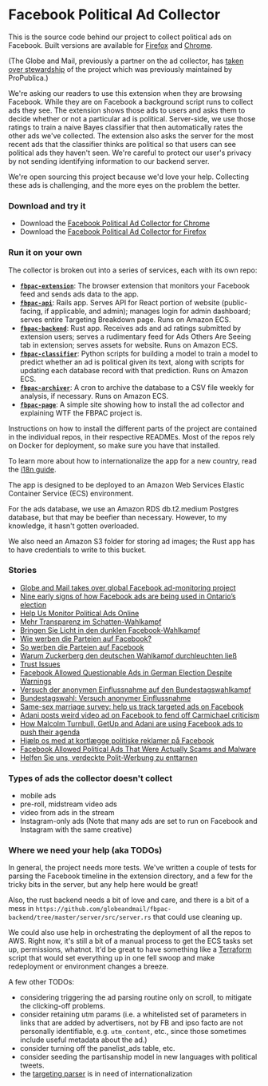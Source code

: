 # Facebook Political Ad Collector

This is the source code behind our project to collect political ads on Facebook. Built versions are available for [Firefox](https://addons.mozilla.org/en-US/firefox/addon/facebook-ad-collector/) and [Chrome](https://chrome.google.com/webstore/detail/facebook-political-ad-col/enliecaalhkhhihcmnbjfmmjkljlcinl).

(The Globe and Mail, previously a partner on the ad collector, has [taken over stewardship](https://www.theglobeandmail.com/politics/article-globe-and-mail-takes-over-global-facebook-ad-monitoring-project/) of the project which was previously maintained by ProPublica.)

We're asking our readers to use this extension when they are browsing Facebook. While they are on Facebook a background script runs to collect ads they see. The extension shows those ads to users and asks them to decide whether or not a particular ad is political. Server-side, we use those ratings to train a naive Bayes classifier that then automatically rates the other ads we've collected. The extension also asks the server for the most recent ads that the classifier thinks are political so that users can see political ads they haven't seen. We're careful to protect our user's privacy by not sending identifying information to our backend server.

We're open sourcing this project because we'd love your help. Collecting these ads is challenging, and the more eyes on the problem the better.


### Download and try it

* Download the [Facebook Political Ad Collector for Chrome](https://chrome.google.com/webstore/detail/facebook-political-ad-col/enliecaalhkhhihcmnbjfmmjkljlcinl?hl=en)
* Download the [Facebook Political Ad Collector for Firefox](https://addons.mozilla.org/en-US/firefox/addon/facebook-ad-collector/)


### Run it on your own

The collector is broken out into a series of services, each with its own repo:

- **[`fbpac-extension`](https://github.com/globeandmail/fbpac-extension)**: The browser extension that monitors your Facebook feed and sends ads data to the app.
- **[`fbpac-api`](https://github.com/globeandmail/fbpac-api)**: Rails app. Serves API for React portion of website (public-facing, if applicable, and admin); manages login for admin dashboard; serves entire Targeting Breakdown page. Runs on Amazon ECS.
- **[`fbpac-backend`](https://github.com/globeandmail/fbpac-backend)**: Rust app. Receives ads and ad ratings submitted by extension users; serves a rudimentary feed for Ads Others Are Seeing tab in extension; serves assets for website. Runs on Amazon ECS.
- **[`fbpac-classifier`](https://github.com/globeandmail/fbpac-classifier)**: Python scripts for building a model to train a model to predict whether an ad is political given its text, along with scripts for updating each database record with that prediction. Runs on Amazon ECS.
- **[`fbpac-archiver`](https://github.com/globeandmail/fbpac-archiver)**: A cron to archive the database to a CSV file weekly for analysis, if necessary. Runs on Amazon ECS.
- **[`fbpac-page`](https://github.com/globeandmail/fbpac-page)**: A simple site showing how to install the ad collector and explaining WTF the FBPAC project is.

Instructions on how to install the different parts of the project are contained in the individual repos, in their respective READMEs. Most of the repos rely on Docker for deployment, so make sure you have that installed.

To learn more about how to internationalize the app for a new country, read the [i18n guide](https://github.com/globeandmail/facebook-political-ads/tree/master/INTERNATIONALIZATION.md).

The app is designed to be deployed to an Amazon Web Services Elastic Container Service (ECS) environment.

For the ads database, we use an Amazon RDS db.t2.medium Postgres database, but that may be beefier than necessary. However, to my knowledge, it hasn't gotten overloaded.

We also need an Amazon S3 folder for storing ad images; the Rust app has to have credentials to write to this bucket.


### Stories

* [Globe and Mail takes over global Facebook ad-monitoring project](https://www.theglobeandmail.com/politics/article-globe-and-mail-takes-over-global-facebook-ad-monitoring-project/)
* [Nine early signs of how Facebook ads are being used in Ontario’s election](https://www.theglobeandmail.com/canada/article-ford-targeting-the-trump-curious-nine-things-weve-learned-so-far/)
* [Help Us Monitor Political Ads Online](https://www.propublica.org/article/help-us-monitor-political-ads-online)
* [Mehr Transparenz im Schatten-Wahlkampf](http://faktenfinder.tagesschau.de/wahlkampf-facebook-dark-ads-101.html)
* [Bringen Sie Licht in den dunklen Facebook-Wahlkampf](http://www.sueddeutsche.de/digital/bundestagswahl-bringen-sie-licht-in-den-dunklen-facebook-wahlkampf-1.3656582)
* [Wie werben die Parteien auf Facebook?](http://www.spiegel.de/netzwelt/games/facebook-political-ad-collector-plugin-sammelt-wahlwerbung-auf-facebook-ein-a-1166566.html)
* [So werben die Parteien auf Facebook](http://www.spiegel.de/netzwelt/web/facebook-political-ad-collector-parteienwerbung-auf-facebook-im-ueberblick-a-1169154.html)
* [Warum Zuckerberg den deutschen Wahlkampf durchleuchten ließ ](http://www.sueddeutsche.de/digital/werbung-auf-facebook-und-google-warum-zuckerberg-den-deutschen-wahlkampf-durchleuchten-liess-1.3679603)
* [Trust Issues](https://www.wnyc.org/story/on-the-media-2017-09-22/)
* [Facebook Allowed Questionable Ads in German Election Despite Warnings](https://www.propublica.org/article/facebook-allowed-questionable-ads-in-german-election-despite-warnings)
* [Versuch der anonymen Einflussnahme auf den Bundestagswahlkampf](http://www.sueddeutsche.de/digital/facebook-versuch-der-anonymen-einflussnahme-auf-den-bundestagswahlkampf-1.3713694)
* [Bundestagswahl: Versuch anonymer Einflussnahme](https://www.ndr.de/fernsehen/sendungen/zapp/Greenwatch-Versuch-anonymer-Einflussnahme,greenwatch100.html)
* [Same-sex marriage survey: help us track targeted ads on Facebook ](https://www.theguardian.com/australia-news/2017/oct/17/same-sex-marriage-survey-help-track-targeted-ads-facebook)
* [Adani posts weird video ad on Facebook to fend off Carmichael criticism](https://www.theguardian.com/business/2017/oct/21/adani-posts-weird-video-ad-on-facebook-to-fend-off-carmichael-criticism)
* [How Malcolm Turnbull, GetUp and Adani are using Facebook ads to push their agenda](https://www.theguardian.com/technology/2017/oct/25/how-malcolm-turnbull-getup-and-adani-are-using-facebook-ads-to-push-their-agenda)
* [Hjælp os med at kortlægge politiske reklamer på Facebook](https://www.information.dk/indland/2017/11/hjaelp-kortlaegge-politiske-reklamer-paa-facebook)
* [Facebook Allowed Political Ads That Were Actually Scams and Malware](https://www.propublica.org/article/facebook-political-ads-malware-scams-misleading)
* [Helfen Sie uns, verdeckte Polit-Werbung zu enttarnen](https://www.republik.ch/updates/polit-werbung-enttarnen)


### Types of ads the collector doesn't collect

 - mobile ads
 - pre-roll, midstream video ads
 - video from ads in the stream
 - Instagram-only ads (Note that many ads are set to run on Facebook and Instagram with the same creative)


### Where we need your help (aka TODOs)

In general, the project needs more tests. We've written a couple of tests for parsing the Facebook timeline in the extension directory, and a few for the tricky bits in the server, but any help here would be great!

Also, the rust backend needs a bit of love and care, and there is a bit of a mess in `https://github.com/globeandmail/fbpac-backend/tree/master/server/src/server.rs` that could use cleaning up.

We could also use help in orchestrating the deployment of all the repos to AWS. Right now, it's still a bit of a manual process to get the ECS tasks set up, permissions, whatnot. It'd be great to have something like a [Terraform](https://www.terraform.io) script that would set everything up in one fell swoop and make redeployment or environment changes a breeze.

A few other TODOs:

 - considering triggering the ad parsing routine only on scroll, to mitigate the clicking-off problems.
 - consider retaining utm params (i.e. a whitelisted set of parameters in links that are added by advertisers, not by FB and ipso facto are not personally identifiable, e.g. `utm_content`, etc., since those sometimes include useful metadata about the ad.)
 - consider turning off the panelist_ads table, etc.
 - consider seeding the partisanship model in new languages with political tweets.
 - the [targeting parser](https://github.com/globeandmail/fbpac-backend/tree/master/server/src/targeting_parser.rs) is in need of internationalization
